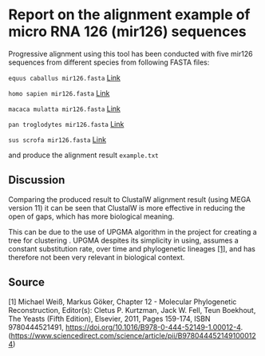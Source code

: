 # Report on the alignment example of micro RNA 126 (mir126) sequences 

Progressive alignment using this tool has been conducted with five mir126 sequences from different species from following FASTA files:

```equus caballus mir126.fasta``` [Link](https://www.ncbi.nlm.nih.gov/nucleotide/NR_033047.1?report=genbank&log$=nucltop&blast_rank=73&RID=10V9NF6N016)

```homo sapien mir126.fasta``` [Link](https://www.ncbi.nlm.nih.gov/nucleotide/NR_029695.1?report=genbank&log$=nucltop&blast_rank=76&RID=10V9NF6N016)

```macaca mulatta mir126.fasta``` [Link](https://www.ncbi.nlm.nih.gov/nucleotide/NR_032398.1?report=genbank&log$=nucltop&blast_rank=74&RID=10V9NF6N016)

```pan troglodytes mir126.fasta``` [Link](https://www.ncbi.nlm.nih.gov/nucleotide/NR_035615.1?report=genbank&log$=nucltop&blast_rank=72&RID=10V9NF6N016)

```sus scrofa mir126.fasta``` [Link](https://www.ncbi.nlm.nih.gov/nucleotide/NR_038594.1?report=genbank&log$=nucltop&blast_rank=71&RID=10V9NF6N016)

and produce the alignment result ```example.txt```


## Discussion

Comparing the produced result to ClustalW alignment result (using MEGA version 11) it can be seen that ClustalW is more effective in reducing the open of gaps, which has more biological meaning. 

This can be due to the use of UPGMA algorithm in the project for creating a tree for clustering . UPGMA despites its simplicity in using, assumes a constant substitution rate, over time and phylogenetic lineages [[1]](#1), 
and has therefore not been very relevant in biological context.



## Source


<a id="1">[1]</a> 
Michael Weiß, Markus Göker,
Chapter 12 - Molecular Phylogenetic Reconstruction,
Editor(s): Cletus P. Kurtzman, Jack W. Fell, Teun Boekhout,
The Yeasts (Fifth Edition),
Elsevier,
2011,
Pages 159-174,
ISBN 9780444521491,
https://doi.org/10.1016/B978-0-444-52149-1.00012-4.
(https://www.sciencedirect.com/science/article/pii/B9780444521491000124)
